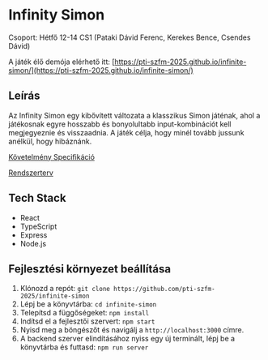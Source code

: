 # Infinity Simon
Csoport: Hétfő 12-14 CS1 (Pataki Dávid Ferenc, Kerekes Bence, Csendes Dávid)

A játék élő demója elérhető itt: [https://pti-szfm-2025.github.io/infinite-simon/](https://pti-szfm-2025.github.io/infinite-simon/)

## Leírás
Az Infinity Simon egy kibővített változata a klasszikus Simon játénak, ahol a játékosnak egyre hosszabb és bonyolultabb input-kombinációt kell megjegyeznie és visszaadnia. A játék célja, hogy minél tovább jussunk anélkül, hogy hibáznánk.

[Követelmény Specifikáció](./docs/req-spec.md)

[Rendszerterv](./docs/system-design.md)

## Tech Stack
- React
- TypeScript
- Express
- Node.js

## Fejlesztési környezet beállítása
1. Klónozd a repót: `git clone https://github.com/pti-szfm-2025/infinite-simon`
2. Lépj be a könyvtárba: `cd infinite-simon`
3. Telepítsd a függőségeket: `npm install`
4. Indítsd el a fejlesztői szervert: `npm start`
5. Nyisd meg a böngészőt és navigálj a `http://localhost:3000` címre.
6. A backend szerver elindításához nyiss egy új terminált, lépj be a könyvtárba és futtasd: `npm run server`